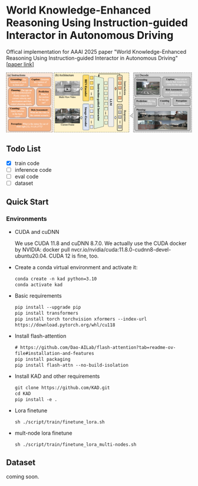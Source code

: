 # World Knowledge-Enhanced Reasoning Using Instruction-guided Interactor in Autonomous Driving

Offical implementation for AAAI 2025 paper "World Knowledge-Enhanced Reasoning Using Instruction-guided Interactor in Autonomous Driving" [[paper link]](https://arxiv.org/pdf/2412.06324)

![](./docs/images/zml-aaai-25.png) 

## Todo List
- [x] train code
- [ ] inference code
- [ ] eval code
- [ ] dataset

## Quick Start
### Environments
- CUDA and cuDNN

    We use CUDA 11.8 and cuDNN 8.7.0. We actually use the CUDA docker by NVIDIA: docker pull nvcr.io/nvidia/cuda:11.8.0-cudnn8-devel-ubuntu20.04. CUDA 12 is fine, too.

- Create a conda virtual environment and activate it:
    ```shell
    conda create -n kad python=3.10
    conda activate kad
    ```
- Basic requirements
    ```shell
    pip install --upgrade pip
    pip install transformers
    pip install torch torchvision xformers --index-url https://download.pytorch.org/whl/cu118
    ```
- Install flash-attention
  ```shell
  # https://github.com/Dao-AILab/flash-attention?tab=readme-ov-file#installation-and-features
  pip install packaging
  pip install flash-attn --no-build-isolation
  ```
- Install KAD and other requirements
  ```shell
  git clone https://github.com/KAD.git
  cd KAD
  pip install -e .
  ```
- Lora finetune
  ```shell
  sh ./script/train/finetune_lora.sh
  ```
- mult-node lora finetune
  ```shell
  sh ./script/train/finetune_lora_multi-nodes.sh
  ```


## Dataset
coming soon.